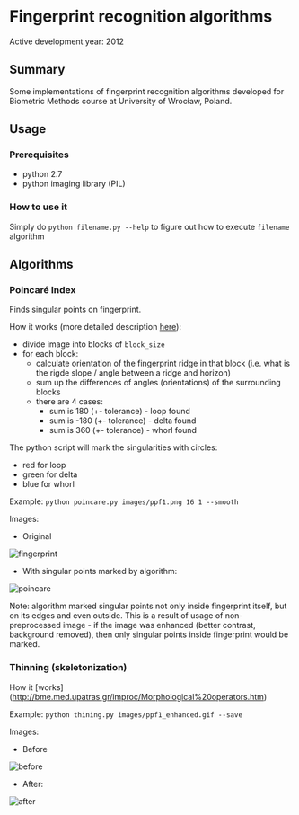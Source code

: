 # Fingerprint recognition algorithms

Active development year: 2012

## Summary
Some implementations of fingerprint recognition algorithms developed for Biometric Methods course at University of Wrocław, Poland.

## Usage

### Prerequisites
* python 2.7
* python imaging library (PIL)

### How to use it
Simply do ```python filename.py --help``` to figure out how to execute ```filename``` algorithm

## Algorithms

### Poincaré Index
Finds singular points on fingerprint. 

How it works (more detailed description [here](http://books.google.pl/books?id=1Wpx25D8qOwC&lpg=PA120&ots=9wRY0Rosb7&dq=poincare%20index%20fingerprint&hl=pl&pg=PA120#v=onepage&q=poincare%20index%20fingerprint&f=false)):
* divide image into blocks of ```block_size```
* for each block: 
    * calculate orientation of the fingerprint ridge in that block (i.e. what is the rigde slope / angle between a ridge and horizon)
    * sum up the differences of angles (orientations) of the surrounding blocks
    * there are 4 cases:
        * sum is 180 (+- tolerance) - loop found
        * sum is -180 (+- tolerance) - delta found
        * sum is 360 (+- tolerance) - whorl found

The python script will mark the singularities with circles:
* red for loop
* green for delta
* blue for whorl
      
Example: ```python poincare.py images/ppf1.png 16 1 --smooth```

Images:
* Original 

![fingerprint](https://raw.github.com/rtshadow/biometrics/master/images/ppf1.png)

* With singular points marked by algorithm: 

![poincare](https://raw.github.com/rtshadow/biometrics/master/images/ppf1_poincare.gif)

Note: algorithm marked singular points not only inside fingerprint itself, but on its edges and even outside. This is a result of usage of non-preprocessed image - if the image was enhanced (better contrast, background removed), then only singular points inside fingerprint would be marked.

### Thinning (skeletonization)

How it [works] (http://bme.med.upatras.gr/improc/Morphological%20operators.htm)

Example: ```python thining.py images/ppf1_enhanced.gif --save```

Images:
* Before

![before](https://github.com/rtshadow/biometrics/blob/master/images/ppf1_enhanced.gif)

* After:

![after](https://github.com/rtshadow/biometrics/blob/master/images/ppf1_enhanced_thinned.gif)

